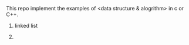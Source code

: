 This repo implement the examples of <data structure & alogrithm> in c or C++.

1. linked list
	
2. 

